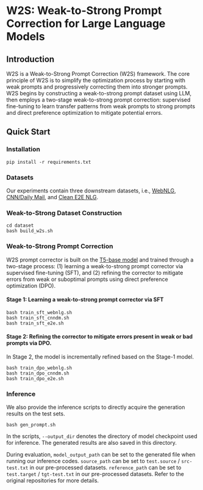 # W2S: Weak-to-Strong Prompt Correction for Large Language Models

## Introduction

W2S is a Weak-to-Strong Prompt Correction (W2S) framework. The core principle of W2S is to simplify the optimization process by starting with weak prompts and progressively correcting them into stronger prompts. W2S begins by constructing a weak-to-strong prompt dataset using LLM, then employs a two-stage weak-to-strong prompt correction: supervised fine-tuning to learn transfer patterns from weak prompts to strong prompts and direct preference optimization to mitigate potential errors. 


## Quick Start

<!-- **NOTE**: At the very beginning, in order to compute the METEOR scores, please download the required [data](https://github.com/xinyadu/nqg/blob/master/qgevalcap/meteor/data/paraphrase-en.gz) and put it under the following two folders: `eval_webnlg/pycocoevalcap/meteor/data/` and `eval_wqpq/meteor/data/`. -->

### Installation
```shell
pip install -r requirements.txt
```

### Datasets

Our experiments contain three downstream datasets, i.e., [WebNLG](https://gitlab.com/shimorina/webnlg-dataset/), [CNN/Daily Mail](https://aclanthology.org/K16-1028.pdf), and [Clean E2E NLG](https://aclanthology.org/W19-8652.pdf). 

### Weak-to-Strong Dataset Construction

```shell
cd dataset
bash build_w2s.sh
```

### Weak-to-Strong Prompt Correction

W2S prompt corrector is built on the [T5-base model](https://huggingface.co/google-t5/t5-base) and trained through a two-stage process: (1) learning a weak-to-strong prompt corrector via supervised fine-tuning (SFT), and (2) refining the corrector to mitigate errors from weak or suboptimal prompts using direct preference optimization (DPO).

#### Stage 1: Learning a weak-to-strong prompt corrector via SFT

```shell
bash train_sft_webnlg.sh
bash train_sft_cnndm.sh
bash train_sft_e2e.sh
```

#### Stage 2: Refining the corrector to mitigate errors present in weak or bad prompts via DPO.

In Stage 2, the model is incrementally refined based on the Stage-1 model.

```shell
bash train_dpo_webnlg.sh
bash train_dpo_cnndm.sh
bash train_dpo_e2e.sh
```

### Inference

We also provide the inference scripts to directly acquire the generation results on the test sets.

```shell
bash gen_prompt.sh
```

In the scripts, `--output_dir` denotes the directory of model checkpoint used for inference. The generated results are also saved in this directory.

During evaluation, `model_output_path` can be set to the generated file when running our inference codes. `source_path` can be set to `test.source` / `src-test.txt` in our pre-processed datasets. `reference_path` can be set to `test.target` / `tgt-test.txt` in our pre-processed datasets. Refer to the original repositories for more details.

